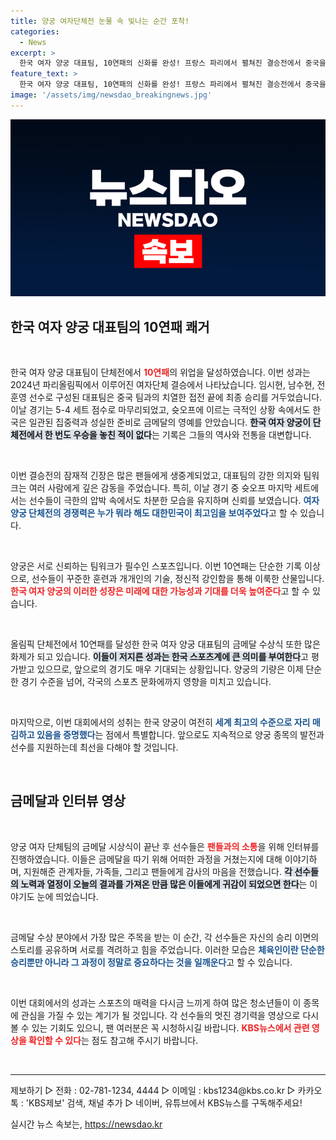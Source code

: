 ```yaml
---
title: 양궁 여자단체전 눈물 속 빛나는 순간 포착!
categories:
  - News
excerpt: >
  한국 여자 양궁 대표팀, 10연패의 신화를 완성! 프랑스 파리에서 펼쳐진 결승전에서 중국을 제치고 금메달을 획득하며 단체전 전통을 이어갔습니다. 이제 남은 것은 남자팀의 연속 우승!
feature_text: >
  한국 여자 양궁 대표팀, 10연패의 신화를 완성! 프랑스 파리에서 펼쳐진 결승전에서 중국을 제치고 금메달을 획득하며 단체전 전통을 이어갔습니다. 이제 남은 것은 남자팀의 연속 우승!
image: '/assets/img/newsdao_breakingnews.jpg'
---
```


<p><img src="/assets/img/newsdao_breakingnews.jpg" alt="ontimetimes 속보" /></p>

<h2 data-ke-size="size26">한국 여자 양궁 대표팀의 10연패 쾌거</h2>

<p data-ke-size="size16">&nbsp;</p>

<p>한국 여자 양궁 대표팀이 단체전에서 <b><span style="color: #ee2323;">10연패</span></b>의 위업을 달성하였습니다. 이번 성과는 2024년 파리올림픽에서 이루어진 여자단체 결승에서 나타났습니다. 임시현, 남수현, 전훈영 선수로 구성된 대표팀은 중국 팀과의 치열한 접전 끝에 최종 승리를 거두었습니다. 이날 경기는 5-4 세트 점수로 마무리되었고, 슛오프에 이르는 극적인 상황 속에서도 한국은 일관된 집중력과 성실한 준비로 금메달의 영예를 안았습니다. <b><span style="background-color: #21538527;">한국 여자 양궁이 단체전에서 한 번도 우승을 놓친 적이 없다</span></b>는 기록은 그들의 역사와 전통을 대변합니다. </p>

<p data-ke-size="size16">&nbsp;</p>

<p>이번 결승전의 잠재적 긴장은 많은 팬들에게 생중계되었고, 대표팀의 강한 의지와 팀워크는 여러 사람에게 깊은 감동을 주었습니다. 특히, 이날 경기 중 슛오프 마지막 세트에서는 선수들이 극한의 압박 속에서도 차분한 모습을 유지하며 신뢰를 보였습니다. <b><span style="color: #1a5490;">여자 양궁 단체전의 경쟁력은 누가 뭐라 해도 대한민국이 최고임을 보여주었다</span></b>고 할 수 있습니다.</p>

<p data-ke-size="size16">&nbsp;</p>

<p>양궁은 서로 신뢰하는 팀워크가 필수인 스포츠입니다. 이번 10연패는 단순한 기록 이상으로, 선수들이 꾸준한 훈련과 개개인의 기술, 정신적 강인함을 통해 이룩한 산물입니다. <b><span style="color: #ee2323;">한국 여자 양궁의 이러한 성장은 미래에 대한 가능성과 기대를 더욱 높여준다</span></b>고 할 수 있습니다. </p>

<p data-ke-size="size16">&nbsp;</p>

<p>올림픽 단체전에서 10연패를 달성한 한국 여자 양궁 대표팀의 금메달 수상식 또한 많은 화제가 되고 있습니다. <b><span style="background-color: #21538527;">이들이 저지른 성과는 한국 스포츠계에 큰 의미를 부여한다</span></b>고 평가받고 있으므로, 앞으로의 경기도 매우 기대되는 상황입니다. 양궁의 기량은 이제 단순한 경기 수준을 넘어, 각국의 스포츠 문화에까지 영향을 미치고 있습니다.</p>

<p data-ke-size="size16">&nbsp;</p>

<p>마지막으로, 이번 대회에서의 성취는 한국 양궁이 여전히 <b><span style="color: #1a5490;">세계 최고의 수준으로 자리 매김하고 있음을 증명했다</span></b>는 점에서 특별합니다. 앞으로도 지속적으로 양궁 종목의 발전과 선수를 지원하는데 최선을 다해야 할 것입니다. </p>

<p data-ke-size="size16">&nbsp;</p>

<h2 data-ke-size="size26">금메달과 인터뷰 영상</h2>

<p data-ke-size="size16">&nbsp;</p>

<p>양궁 여자 단체팀의 금메달 시상식이 끝난 후 선수들은 <b><span style="color: #ee2323;">팬들과의 소통</span></b>을 위해 인터뷰를 진행하였습니다. 이들은 금메달을 따기 위해 어떠한 과정을 거쳤는지에 대해 이야기하며, 지원해준 관계자들, 가족들, 그리고 팬들에게 감사의 마음을 전했습니다. <b><span style="background-color: #21538527;">각 선수들의 노력과 열정이 오늘의 결과를 가져온 만큼 많은 이들에게 귀감이 되었으면 한다</span></b>는 이야기도 눈에 띄었습니다.</p>

<p data-ke-size="size16">&nbsp;</p>

<p>금메달 수상 분야에서 가장 많은 주목을 받는 이 순간, 각 선수들은 자신의 승리 이면의 스토리를 공유하며 서로를 격려하고 힘을 주었습니다. 이러한 모습은 <b><span style="color: #1a5490;">체육인이란 단순한 승리뿐만 아니라 그 과정이 정말로 중요하다는 것을 일깨운다</span></b>고 할 수 있습니다.</p>

<p data-ke-size="size16">&nbsp;</p>

<p>이번 대회에서의 성과는 스포츠의 매력을 다시금 느끼게 하여 많은 청소년들이 이 종목에 관심을 가질 수 있는 계기가 될 것입니다. 각 선수들의 멋진 경기력을 영상으로 다시 볼 수 있는 기회도 있으니, 팬 여러분은 꼭 시청하시길 바랍니다. <b><span style="color: #ee2323;">KBS뉴스에서 관련 영상을 확인할 수 있다</span></b>는 점도 참고해 주시기 바랍니다.</p>

<p data-ke-size="size16">&nbsp;</p>

<hr>

<p data-ke-size="size16">제보하기 ▷ 전화 : 02-781-1234, 4444 ▷ 이메일 : kbs1234@kbs.co.kr ▷ 카카오톡 : 'KBS제보' 검색, 채널 추가 ▷ 네이버, 유튜브에서 KBS뉴스를 구독해주세요!</p>
실시간 뉴스 속보는, <a href="https://newsdao.kr" rel="dofollow">https://newsdao.kr</a>


